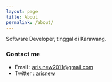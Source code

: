 ```yaml
---
layout: page
title: About
permalink: /about/
---
```


Software Developer, tinggal di Karawang.

### Contact me

  * Email : [aris.new2011@gmail.com](mailto:aris.new2011@gmail.com)
  * Twitter : [arisnew](http://twitter.com/arisnew)
